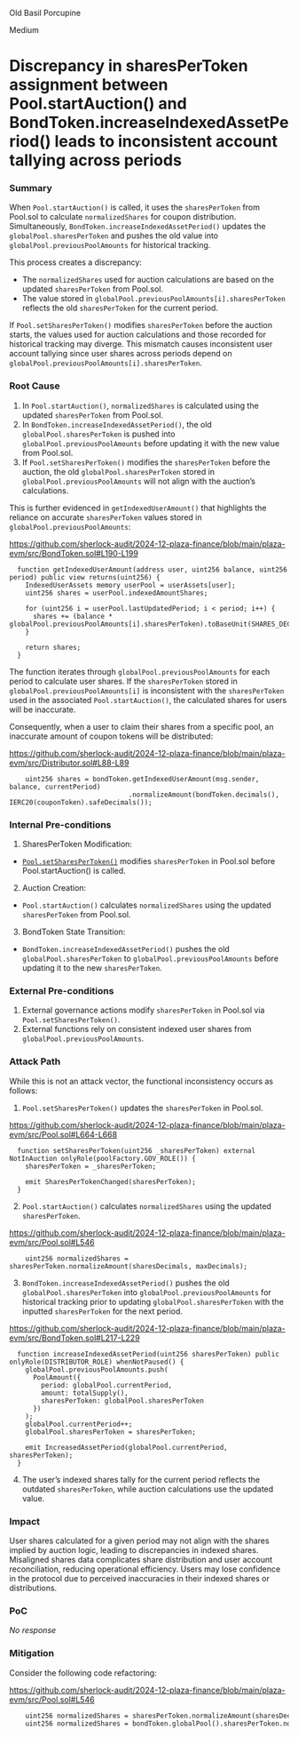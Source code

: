 Old Basil Porcupine

Medium

# Discrepancy in sharesPerToken assignment between Pool.startAuction() and BondToken.increaseIndexedAssetPeriod() leads to inconsistent account tallying across periods

### Summary

When `Pool.startAuction()` is called, it uses the `sharesPerToken` from Pool.sol to calculate `normalizedShares` for coupon distribution. Simultaneously, `BondToken.increaseIndexedAssetPeriod()` updates the `globalPool.sharesPerToken` and pushes the old value into `globalPool.previousPoolAmounts` for historical tracking.

This process creates a discrepancy:

- The `normalizedShares` used for auction calculations are based on the updated `sharesPerToken` from Pool.sol.
- The value stored in `globalPool.previousPoolAmounts[i].sharesPerToken` reflects the old `sharesPerToken` for the current period.

If `Pool.setSharesPerToken()` modifies `sharesPerToken` before the auction starts, the values used for auction calculations and those recorded for historical tracking may diverge. This mismatch causes inconsistent user account tallying since user shares across periods depend on `globalPool.previousPoolAmounts[i].sharesPerToken`.

### Root Cause

1. In `Pool.startAuction()`, `normalizedShares` is calculated using the updated `sharesPerToken` from Pool.sol.
2. In `BondToken.increaseIndexedAssetPeriod()`, the old `globalPool.sharesPerToken` is pushed into `globalPool.previousPoolAmounts` before updating it with the new value from Pool.sol.
3. If `Pool.setSharesPerToken()` modifies the `sharesPerToken` before the auction, the old `globalPool.sharesPerToken` stored in `globalPool.previousPoolAmounts` will not align with the auction’s calculations.

This is further evidenced in `getIndexedUserAmount()` that highlights the reliance on accurate `sharesPerToken` values stored in `globalPool.previousPoolAmounts`:

https://github.com/sherlock-audit/2024-12-plaza-finance/blob/main/plaza-evm/src/BondToken.sol#L190-L199

```solidity
  function getIndexedUserAmount(address user, uint256 balance, uint256 period) public view returns(uint256) {
    IndexedUserAssets memory userPool = userAssets[user];
    uint256 shares = userPool.indexedAmountShares;

    for (uint256 i = userPool.lastUpdatedPeriod; i < period; i++) {
      shares += (balance * globalPool.previousPoolAmounts[i].sharesPerToken).toBaseUnit(SHARES_DECIMALS);
    }

    return shares;
  }
```
The function iterates through `globalPool.previousPoolAmounts` for each period to calculate user shares. If the `sharesPerToken` stored in `globalPool.previousPoolAmounts[i]` is inconsistent with the `sharesPerToken` used in the associated `Pool.startAuction()`, the calculated shares for users will be inaccurate.

Consequently, when a user to claim their shares from a specific pool, an inaccurate amount of coupon tokens will be distributed:

https://github.com/sherlock-audit/2024-12-plaza-finance/blob/main/plaza-evm/src/Distributor.sol#L88-L89

```solidity
    uint256 shares = bondToken.getIndexedUserAmount(msg.sender, balance, currentPeriod)
                              .normalizeAmount(bondToken.decimals(), IERC20(couponToken).safeDecimals());
```

### Internal Pre-conditions

1. SharesPerToken Modification:
- [`Pool.setSharesPerToken()`](https://github.com/sherlock-audit/2024-12-plaza-finance/blob/main/plaza-evm/src/Pool.sol#L664-L668) modifies `sharesPerToken` in Pool.sol before Pool.startAuction() is called.
2. Auction Creation:
- `Pool.startAuction()` calculates `normalizedShares` using the updated `sharesPerToken` from Pool.sol.
3. BondToken State Transition:
- `BondToken.increaseIndexedAssetPeriod()` pushes the old `globalPool.sharesPerToken` to `globalPool.previousPoolAmounts` before updating it to the new `sharesPerToken`.

### External Pre-conditions

1. External governance actions modify `sharesPerToken` in Pool.sol via `Pool.setSharesPerToken()`.
2. External functions rely on consistent indexed user shares from `globalPool.previousPoolAmounts`.

### Attack Path

While this is not an attack vector, the functional inconsistency occurs as follows:

1. `Pool.setSharesPerToken()` updates the `sharesPerToken` in Pool.sol.

https://github.com/sherlock-audit/2024-12-plaza-finance/blob/main/plaza-evm/src/Pool.sol#L664-L668

```solidity
  function setSharesPerToken(uint256 _sharesPerToken) external NotInAuction onlyRole(poolFactory.GOV_ROLE()) {
    sharesPerToken = _sharesPerToken;

    emit SharesPerTokenChanged(sharesPerToken);
  }
```
2. `Pool.startAuction()` calculates `normalizedShares` using the updated `sharesPerToken`.

https://github.com/sherlock-audit/2024-12-plaza-finance/blob/main/plaza-evm/src/Pool.sol#L546

```solidity
    uint256 normalizedShares = sharesPerToken.normalizeAmount(sharesDecimals, maxDecimals);
```
3. `BondToken.increaseIndexedAssetPeriod()` pushes the old `globalPool.sharesPerToken` into `globalPool.previousPoolAmounts` for historical tracking prior to updating `globalPool.sharesPerToken` with the inputted `sharesPerToken` for the next period.

https://github.com/sherlock-audit/2024-12-plaza-finance/blob/main/plaza-evm/src/BondToken.sol#L217-L229

```solidity
  function increaseIndexedAssetPeriod(uint256 sharesPerToken) public onlyRole(DISTRIBUTOR_ROLE) whenNotPaused() {
    globalPool.previousPoolAmounts.push(
      PoolAmount({
        period: globalPool.currentPeriod,
        amount: totalSupply(),
        sharesPerToken: globalPool.sharesPerToken
      })
    );
    globalPool.currentPeriod++;
    globalPool.sharesPerToken = sharesPerToken;

    emit IncreasedAssetPeriod(globalPool.currentPeriod, sharesPerToken);
  }
```
4. The user’s indexed shares tally for the current period reflects the outdated `sharesPerToken`, while auction calculations use the updated value.

### Impact

User shares calculated for a given period may not align with the shares implied by auction logic, leading to discrepancies in indexed shares. Misaligned shares data complicates share distribution and user account reconciliation, reducing operational efficiency. Users may lose confidence in the protocol due to perceived inaccuracies in their indexed shares or distributions.

### PoC

_No response_

### Mitigation

Consider the following code refactoring:

https://github.com/sherlock-audit/2024-12-plaza-finance/blob/main/plaza-evm/src/Pool.sol#L546

```diff
    uint256 normalizedShares = sharesPerToken.normalizeAmount(sharesDecimals, maxDecimals);
    uint256 normalizedShares = bondToken.globalPool().sharesPerToken.normalizeAmount(sharesDecimals, maxDecimals);
```